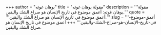 +++
author = "يوهان غوته"
title = "مقولة يوهان غوته"
description = '''مقولة يوهان غوته: أعمق موضوع في تاريخ الإنسان هو صراع الشك واليقين.'''
quote = '''أعمق موضوع في تاريخ الإنسان هو صراع الشك واليقين.'''
slug = '''أعمق-موضوع-في-تاريخ-الإنسان-هو-صراع-الشك-واليقين'''
+++
أعمق موضوع في تاريخ الإنسان هو صراع الشك واليقين.

